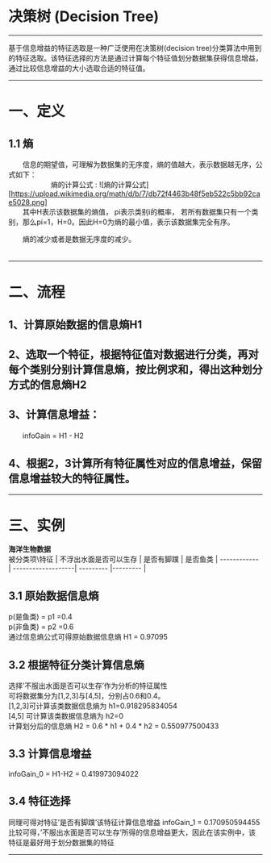 决策树 (Decision Tree)
=====================
___
基于信息增益的特征选取是一种广泛使用在决策树(decision tree)分类算法中用到的特征选取。该特征选择的方法是通过计算每个特征值划分数据集获得信息增益，通过比较信息增益的大小选取合适的特征值。<br>
___
# 一、定义
## 1.1 熵

　　信息的期望值，可理解为数据集的无序度，熵的值越大，表示数据越无序，公式如下：<br>
　　　　　　熵的计算公式 : ![熵的计算公式][https://upload.wikimedia.org/math/d/b/7/db72f4463b48f5eb522c5bb92cae5028.png]<br>
　　其中H表示该数据集的熵值， pi表示类别i的概率， 若所有数据集只有一个类别，那么pi=1，H=0。因此H=0为熵的最小值，表示该数据集完全有序。<br>

　　熵的减少或者是数据无序度的减少。<br> 　
___

# 二、流程
## 1、计算原始数据的信息熵H1
## 2、选取一个特征，根据特征值对数据进行分类，再对每个类别分别计算信息熵，按比例求和，得出这种划分方式的信息熵H2
## 3、计算信息增益：
　　infoGain = H1 - H2
## 4、根据2，3计算所有特征属性对应的信息增益，保留信息增益较大的特征属性。

---

# 三、实例
**海洋生物数据**<br>
被分类项\特征  |  不浮出水面是否可以生存 | 是否有脚蹼 |  是否鱼类  |
------------ | -------------------| --------- |--------- |

## 3.1 原始数据信息熵
p(是鱼类) = p1 =0.4 <br>
p(非鱼类) = p2 =0.6 <br>
通过信息熵公式可得原始数据信息熵 H1 = 0.97095

## 3.2 根据特征分类计算信息熵
选择’不服出水面是否可以生存’作为分析的特征属性 <br>
可将数据集分为[1,2,3]与[4,5]，分别占0.6和0.4。<br>
[1,2,3]可计算该类数据信息熵为 h1=0.918295834054 <br>
[4,5] 可计算该类数据信息熵为 h2=0 <br>
计算划分后的信息熵 H2 = 0.6 \* h1 + 0.4 \* h2 = 0.550977500433

## 3.3 计算信息增益
infoGain\_0 = H1-H2 = 0.419973094022

## 3.4 特征选择
同理可得对特征’是否有脚蹼’该特征计算信息增益 infoGain\_1 = 0.170950594455 <br>
比较可得，’不服出水面是否可以生存’所得的信息增益更大，因此在该实例中，该特征是最好用于划分数据集的特征<br>

---

[image-1]:	https://upload.wikimedia.org/math/d/b/7/db72f4463b48f5eb522c5bb92cae5028.png